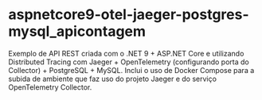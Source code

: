 # aspnetcore9-otel-jaeger-postgres-mysql_apicontagem
Exemplo de API REST criada com o .NET 9 + ASP.NET Core e utilizando Distributed Tracing com Jaeger + OpenTelemetry (configurando porta do Collector) + PostgreSQL + MySQL. Inclui o uso de Docker Compose para a subida de ambiente que faz uso do projeto Jaeger e do serviço OpenTelemetry Collector.
